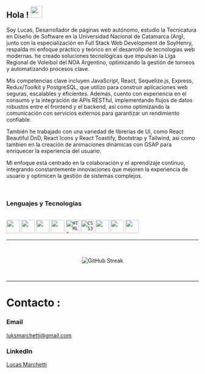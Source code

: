 
<h2>Hola ! <img src="https://github.com/abdoachhoubi/abdoachhoubi/blob/main/gifs/Hi.gif" width="30"></h2>

Soy Lucas, Desarrollador de páginas web autónomo, estudio la Tecnicatura en Diseño de Software en la Universidad Nacional de Catamarca (Arg), junto con la especialización en Full Stack Web Development de SoyHenry, respalda mi enfoque práctico y teórico en el desarrollo de tecnologías web modernas. he creado soluciones tecnológicas que impulsan la Liga Regional de Voleibol del NOA Argentino, optimizando la gestión de torneos y automatizando procesos clave. 

Mis competencias clave incluyen JavaScript, React, Sequelize.js, Express, Redux/Toolkit y PostgreSQL, que utilizo para construir aplicaciones web seguras, escalables y eficientes. Además, cuento con experiencia en el consumo y la integración de APIs RESTful, implementando flujos de datos robustos entre el frontend y el backend, así como optimizando la comunicación con servicios externos para garantizar un rendimiento confiable.

También he trabajado con una variedad de librerías de UI, como React Beautiful DnD, React Icons y React Toastify, Bootstrap y Tailwind, así como tambien en la creación de animaciones dinámicas con GSAP para enriquecer la experiencia del usuario.

Mi enfoque está centrado en la colaboración y el aprendizaje continuo, integrando constantemente innovaciones que mejoren la experiencia de usuario y optimicen la gestión de sistemas complejos.

<br>

### Lenguajes y Tecnologías 

<br>
  <code><img height="35rem" src="https://img.shields.io/badge/javascript-%23323330.svg?style=for-the-badge&logo=javascript&logoColor=%23F7DF1E"></code>
  <code><img height="35rem" src="https://img.shields.io/badge/node.js-6DA55F?style=for-the-badge&logo=node.js&logoColor=white"></code>
  <code><img height="35rem" src="https://img.shields.io/badge/react-%2320232a.svg?style=for-the-badge&logo=react&logoColor=%2361DAFB"></code>
  <code><img height="35rem" src="https://img.shields.io/badge/git-%23F05033.svg?style=for-the-badge&logo=git&logoColor=white"></code>
  <code><img alt="HTML5" height="35rem" src="https://img.shields.io/badge/html5-%23E34F26.svg?style=for-the-badge&logo=html5&logoColor=white" /></code>
  <code><img alt="CSS3" height="35rem" src="https://img.shields.io/badge/css3-%231572B6.svg?style=for-the-badge&logo=css3&logoColor=white" /></code>
  <code><img height="35rem" src="https://img.shields.io/badge/redux-%23593d88.svg?style=for-the-badge&logo=redux&logoColor=white" /></code>
  <code><img height="35rem" src="https://img.shields.io/badge/postgres-%23316192.svg?style=for-the-badge&logo=postgresql&logoColor=white"></code>
  <code><img height="35rem" src="https://img.shields.io/badge/bootstrap-%238511FA.svg?style=for-the-badge&logo=bootstrap&logoColor=white" /></code>
<br />

***

<br>
  <p align="center">
    <img src="https://github-readme-streak-stats.herokuapp.com/?user=ujjwalsharma01&background=000000&stroke=130F40&ring=2234AE&fire=D3D3D3&currStreakNum=D3D3D3&sideNums=D3D3D3&currStreakLabel=D3D3D3&sideLabels=D3D3D3&dates=D3D3D3" alt="GitHub Streak"/>
  </p>
<br>

***

# Contacto :
### Email 
luksmarchetti@gmail.com

### LinkedIn

[Lucas Marchetti](https://www.linkedin.com/in/marchetti-lucas/)


